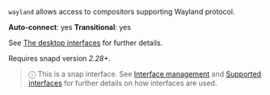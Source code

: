 `wayland` allows access to compositors supporting Wayland protocol.

**Auto-connect**: yes
**Transitional**: yes

See [The desktop interfaces](/t/the-desktop-interfaces/2042) for further details.

Requires snapd version _2.28+_.

> ⓘ  This is a snap interface. See [Interface management](/t/interface-management/6154) and [Supported interfaces](/t/supported-interfaces/7744) for further details on how interfaces are used.